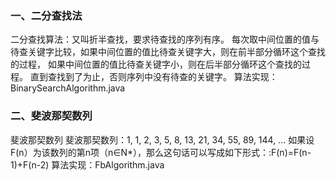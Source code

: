 ### 一、二分查找法
二分查找算法：又叫折半查找，要求待查找的序列有序。
每次取中间位置的值与待查关键字比较，如果中间位置的值比待查关键字大，则在前半部分循环这个查找的过程，
如果中间位置的值比待查关键字小，则在后半部分循环这个查找的过程。
直到查找到了为止，否则序列中没有待查的关键字。
算法实现：BinarySearchAlgorithm.java


### 二、斐波那契数列
 斐波那契数列
 斐波那契数列：1, 1, 2, 3, 5, 8, 13, 21, 34, 55, 89, 144, ...
 如果设F(n）为该数列的第n项（n∈N*），那么这句话可以写成如下形式：:F(n)=F(n-1)+F(n-2)
 算法实现：FbAlgorithm.java